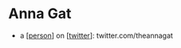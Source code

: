 # Anna Gat
- a [[person]] on [[twitter]]: twitter.com/theannagat

[//begin]: # "Autogenerated link references for markdown compatibility"
[person]: person "Person"
[twitter]: twitter "Twitter"
[//end]: # "Autogenerated link references"